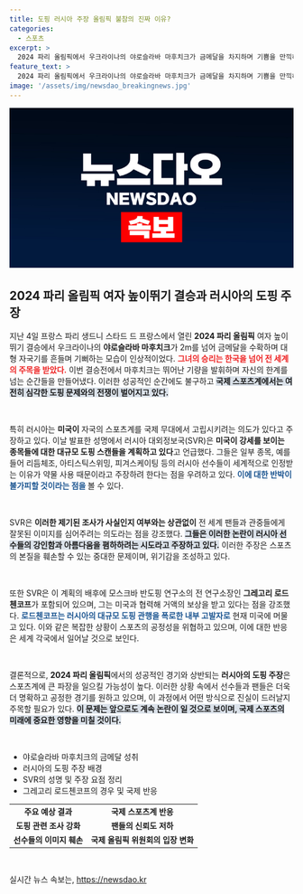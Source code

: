 ```yaml
---
title: 도핑 러시아 주장 올림픽 불참의 진짜 이유?
categories:
  - 스포츠
excerpt: >
  2024 파리 올림픽에서 우크라이나의 야로슬라바 마후치크가 금메달을 차지하며 기쁨을 만끽하는 가운데, 러시아는 미국의 도핑 스캔들 음모를 주장하며 반발하고 있다. 스포츠계의 격돌이 더욱 뜨거워지고 있다!
feature_text: >
  2024 파리 올림픽에서 우크라이나의 야로슬라바 마후치크가 금메달을 차지하며 기쁨을 만끽하는 가운데, 러시아는 미국의 도핑 스캔들 음모를 주장하며 반발하고 있다. 스포츠계의 격돌이 더욱 뜨거워지고 있다!
image: '/assets/img/newsdao_breakingnews.jpg'
---
```


<p><img src="/assets/img/newsdao_breakingnews.jpg" alt="pcversion 속보" /></p>

<h2 data-ke-size="size26">2024 파리 올림픽 여자 높이뛰기 결승과 러시아의 도핑 주장</h2>

<p data-ke-size="size16">지난 4일 프랑스 파리 생드니 스타드 드 프랑스에서 열린 <b>2024 파리 올림픽</b> 여자 높이뛰기 결승에서 우크라이나의 <b>야로슬라바 마후치크</b>가 2m를 넘어 금메달을 수확하며 대형 자국기를 흔들며 기뻐하는 모습이 인상적이었다. <b><span style="color: #ee2323;">그녀의 승리는 한국을 넘어 전 세계의 주목을 받았다.</span></b> 이번 결승전에서 마후치크는 뛰어난 기량을 발휘하며 자신의 한계를 넘는 순간들을 만들어냈다. 이러한 성공적인 순간에도 불구하고 <b><span style="background-color: #21538527;">국제 스포츠계에서는 여전히 심각한 도핑 문제와의 전쟁이 벌어지고 있다.</span></b></p>

<p data-ke-size="size16">&nbsp;</p>

<p data-ke-size="size16">특히 러시아는 <b>미국이</b> 자국의 스포츠계를 국제 무대에서 고립시키려는 의도가 있다고 주장하고 있다. 이날 발표한 성명에서 러시아 대외정보국(SVR)은 <b>미국이 강세를 보이는 종목들에 대한 대규모 도핑 스캔들을 계획하고 있다</b>고 언급했다. 그들은 일부 종목, 예를 들어 리듬체조, 아티스틱스위밍, 피겨스케이팅 등의 러시아 선수들이 세계적으로 인정받는 이유가 약물 사용 때문이라고 주장하려 한다는 점을 우려하고 있다. <b><span style="color: #1a5490;">이에 대한 반박이 불가피할 것이라는 점을 </span></b>볼 수 있다.</p>

<p data-ke-size="size16">&nbsp;</p>

<p data-ke-size="size16">SVR은 <b>이러한 제기된 조사가 사실인지 여부와는 상관없이</b> 전 세계 팬들과 관중들에게 잘못된 이미지를 심어주려는 의도라는 점을 강조했다. <b><span style="background-color: #21538527;">그들은 이러한 논란이 러시아 선수들의 강인함과 아름다움을 폄하하려는 시도라고 주장하고 있다.</span></b> 이러한 주장은 스포츠의 본질을 훼손할 수 있는 중대한 문제이며, 위기감을 조성하고 있다.</p>

<p data-ke-size="size16">&nbsp;</p>

<p data-ke-size="size16">또한 SVR은 이 계획의 배후에 모스크바 반도핑 연구소의 전 연구소장인 <b>그레고리 로드첸코프</b>가 포함되어 있으며, 그는 미국과 협력해 거액의 보상을 받고 있다는 점을 강조했다. <b><span style="color: #1a5490;">로드첸코프는 러시아의 대규모 도핑 관행을 폭로한 내부 고발자로</span></b> 현재 미국에 머물고 있다. 이와 같은 복잡한 상황이 스포츠의 공정성을 위협하고 있으며, 이에 대한 반응은 세계 각국에서 일어날 것으로 보인다.</p>

<p data-ke-size="size16">&nbsp;</p>

<p data-ke-size="size16">결론적으로, <b>2024 파리 올림픽</b>에서의 성공적인 경기와 상반되는 <b>러시아의 도핑 주장</b>은 스포츠계에 큰 파장을 일으킬 가능성이 높다. 이러한 상황 속에서 선수들과 팬들은 더욱더 명확하고 공정한 경기를 원하고 있으며, 이 과정에서 어떤 방식으로 진실이 드러날지 주목할 필요가 있다. <b><span style="background-color: #21538527;">이 문제는 앞으로도 계속 논란이 일 것으로 보이며, 국제 스포츠의 미래에 중요한 영향을 미칠 것이다.</span></b></p>

<p data-ke-size="size16">&nbsp;</p>

<ul>
    <li>야로슬라바 마후치크의 금메달 성취</li>
    <li>러시아의 도핑 주장 배경</li>
    <li>SVR의 성명 및 주장 요점 정리</li>
    <li>그레고리 로드첸코프의 경우 및 국제 반응</li>
</ul>

<table style="width: 100%; border-collapse: collapse;">
<tr>
    <td style="text-align: center; height: 17px;"><b>주요 예상 결과</b></td>
    <td style="text-align: center; height: 17px;"><b>국제 스포츠계 반응</b></td>
</tr>
<tr>
    <td style="text-align: center; height: 17px;"><b>도핑 관련 조사 강화</b></td>
    <td style="text-align: center; height: 17px;"><b>팬들의 신뢰도 저하</b></td>
</tr>
<tr>
    <td style="text-align: center; height: 17px;"><b>선수들의 이미지 훼손</b></td>
    <td style="text-align: center; height: 17px;"><b>국제 올림픽 위원회의 입장 변화</b></td>
</tr>
</table>

<p data-ke-size="size16">&nbsp;</p>
실시간 뉴스 속보는, <a href="https://newsdao.kr" rel="dofollow">https://newsdao.kr</a>


